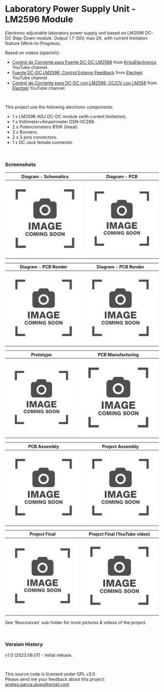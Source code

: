 # Laboratory Power Supply Unit - LM2596 Module

Electronic adjustable laboratory power supply unit based on LM2596 DC-DC Step-Down module. Output 1.7-30V, max 2A, with current limitation feature (Work-In-Progress).  

Based on videos (spanish):  
- [Control de Corriente para Fuente DC-DC LM2596](https://www.youtube.com/watch?v=ucfL-aOuTAA) from [KrissElectronics](https://www.youtube.com/@KrissElectronics) YouTube channel.
- [Fuente DC-DC LM2596, Control Externo Feedback](https://www.youtube.com/watch?v=mXjmIwHC1IA) from [Electgpl](https://www.youtube.com/@electgpl) YouTube channel.
- [Control de Corriente para DC-DC con LM2596, CC/CV con LM358](https://www.youtube.com/watch?v=a19zc0bWBYk) from [Electgpl](https://www.youtube.com/@electgpl) YouTube channel.

&nbsp;

This project use the following electronic components:
- 1 x LM2596-ADJ DC-DC module (with current limitation).
- 1 x Voltimeter+Amperimeter DSN-VC288.
- 2 x Potenciometers B10K (lineal)
- 2 x Borniers.
- 2 x 3 pins connectors.
- 1 x DC Jack female connector.

&nbsp;

### Screenshots

| Diagram - Schematics                               | Diagram - PCB                                      |
|----------------------------------------------------|----------------------------------------------------|
| ![](Resources/01-schematic-diagram.png)            | ![](Resources/02-pcb-diagram.png)                  |

| Diagram - PCB Render                               | Diagram - PCB Render                               |
|----------------------------------------------------|----------------------------------------------------|
| ![](Resources/03-pcb-render-front-side.png)        | ![](Resources/04-pcb-render-back-side.png)         |

| Prototype                                          | PCB Manufacturing                                  |
|----------------------------------------------------|----------------------------------------------------|
| ![](Resources/05-photo-coming-soon.png)            | ![](Resources/06-photo-coming-soon.png)            |

| PCB Assembly                                       | Project Assembly                                   |
|----------------------------------------------------|----------------------------------------------------|
| ![](Resources/07-photo-coming-soon.png)            | ![](Resources/08-photo-coming-soon.png)            |

| Project Final                                      | Project Final (YouTube video)                      |
|----------------------------------------------------|----------------------------------------------------|
| ![](Resources/09-photo-coming-soon.png)            | ![](Resources/10-photo-coming-soon.png)            |

See 'Rescources' sub-folder for more pictures & videos of the project.

&nbsp;

### Version History

v1.0 (2023.06.07) - Initial release.  

&nbsp;

This source code is licensed under GPL v3.0  
Please send me your feedback about this project: andres.garcia.alves@gmail.com
